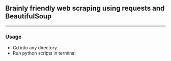 ## Brainly friendly web scraping using requests and BeautifulSoup

---

### Usage

- Cd into any directory
- Run python scripts in terminal
